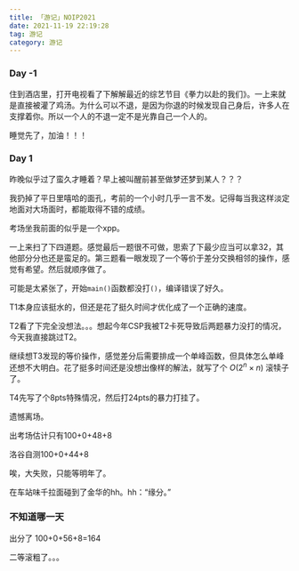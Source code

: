 ```yaml
---
title: 「游记」NOIP2021
date: 2021-11-19 22:19:28
tag: 游记
category: 游记
---
```


### Day -1

住到酒店里，打开电视看了下解解最近的综艺节目《拳力以赴的我们》。一上来就是直接被灌了鸡汤。为什么可以不退，是因为你退的时候发现自己身后，许多人在支撑着你。所以一个人的不退一定不是光靠自己一个人的。

睡觉先了，加油！！！

### Day 1

昨晚似乎过了蛮久才睡着？早上被叫醒前甚至做梦还梦到某人？？？

我扔掉了平日里嘻哈的面孔，考前的一个小时几乎一言不发。记得每当我这样淡定地面对大场面时，都能取得不错的成绩。

考场坐我前面的似乎是一个xpp。

一上来扫了下四道题。感觉最后一题很不可做，思索了下最少应当可以拿32，其他部分分也还是蛮足的。第三题看一眼发现了一个等价于差分交换相邻的操作，感觉有希望。然后就顺序做了。

可能是太紧张了，开始`main()`函数都没打`()`，编译错误了好久。

T1本身应该挺水的，但还是花了挺久时间才优化成了一个正确的速度。

T2看了下完全没想法。。。想起今年CSP我被T2卡死导致后两题暴力没打的情况，今天我直接跳过T2。

继续想T3发现的等价操作，感觉差分后需要排成一个单峰函数，但具体怎么单峰还想不大明白。花了挺多时间还是没想出像样的解法，就写了个 $O(2^n \times n)$ 滚犊子了。

T4先写了个8pts特殊情况，然后打24pts的暴力打挂了。

遗憾离场。

出考场估计只有100+0+48+8

洛谷自测100+0+44+8

唉，大失败，只能等明年了。

在车站味千拉面碰到了金华的hh。hh：“缘分。”

### 不知道哪一天

出分了 100+0+56+8=164

二等滚粗了。。。